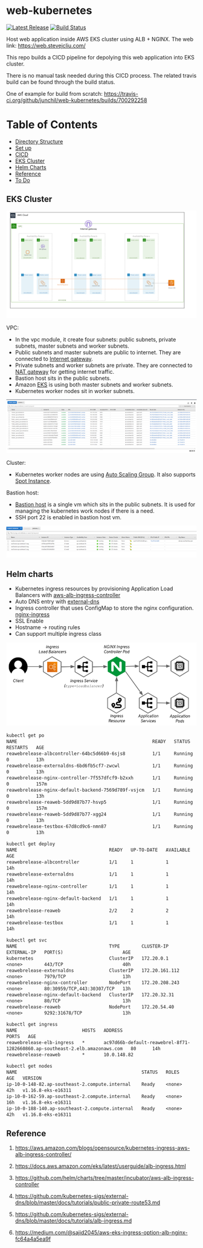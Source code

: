 # web-kubernetes

[![Latest Release](https://img.shields.io/github/v/release/junchil/web-kubernetes?color=%2300ADD8)](https://github.com/junchil/web-kubernetes/releases)
[![Build Status](https://travis-ci.org/junchil/web-kubernetes.svg?branch=master)](https://travis-ci.org/junchil/web-kubernetes) 

Host web application inside AWS EKS cluster using ALB + NGINX. The web link: https://web.stevejcliu.com/

This repo builds a CICD pipeline for depolying this web application into EKS cluster. 

There is no manual task needed during this CICD process. The related travis build can be found through the build status.

One of example for build from scratch: https://travis-ci.org/github/junchil/web-kubernetes/builds/700292258

Table of Contents                                                                                                                       
============================================
* [Directory Structure](DIRECTORY.md)
* [Set up](SETUP.md)
* [CICD](CICD.md)
* [EKS Cluster](#eks-cluster)
* [Helm Charts](#helm-charts)
* [Reference](#reference)
* [To Do](TODO.md)

## EKS Cluster

![diagram](doc/diagrameks.png)

VPC:

* In the vpc module, it create four subnets: public subnets, private subnets, master subnets and worker subnets.
* Public subnets and master subnets are public to internet. They are connected to [Internet gateway](https://docs.aws.amazon.com/vpc/latest/userguide/VPC_Internet_Gateway.html).
* Private subnets and worker subnets are private. They are connected to [NAT gateway](https://docs.aws.amazon.com/vpc/latest/userguide/vpc-nat-gateway.html) for getting internet traffic.
* Bastion host sits in the public subnets.
* Amazon [EKS](https://aws.amazon.com/eks/) is using both master subnets and worker subnets.
* Kubernetes worker nodes sit in worker subnets.

![diagram](doc/vpc.PNG)

Cluster:

* Kubernetes worker nodes are using [Auto Scaling Group](https://docs.aws.amazon.com/autoscaling/ec2/userguide/AutoScalingGroup.html). It also supports [Spot Instance](https://docs.aws.amazon.com/AWSEC2/latest/UserGuide/using-spot-instances.html).

Bastion host:

* [Bastion host](https://docs.aws.amazon.com/quickstart/latest/linux-bastion/architecture.html) is a single vm which sits in the public subnets. It is used for managing the kubernetes work nodes if there is a need.
* SSH port 22 is enabled in bastion host vm.

![diagram](doc/ec2.PNG)


## Helm charts

- Kubernetes ingress resources by provisioning Application Load Balancers with [aws-alb-ingress-controller](https://github.com/helm/charts/tree/master/incubator/aws-alb-ingress-controller)
- Auto DNS entry with [external-dns](https://github.com/helm/charts/tree/master/stable/external-dns)
- Ingress controller that uses ConfigMap to store the nginx configuration. [nginx-ingress](https://github.com/helm/charts/tree/master/stable/nginx-ingress)
- SSL Enable
- Hostname -> routing rules
- Can support multiple ingress class

![alb-nginx-ingress](doc/webdiagram.png)

```
kubectl get po
NAME                                                  READY   STATUS    RESTARTS   AGE
reawebrelease-albcontroller-64bc5d66b9-6sjs8          1/1     Running   0          13h
reawebrelease-externaldns-6bd6fb5cf7-zwcwl            1/1     Running   0          13h
reawebrelease-nginx-controller-7f557dfcf9-b2xxh       1/1     Running   0          157m
reawebrelease-nginx-default-backend-7569d789f-vsjcm   1/1     Running   0          13h
reawebrelease-reaweb-5dd9d87b77-hsvp5                 1/1     Running   0          157m
reawebrelease-reaweb-5dd9d87b77-xgg24                 1/1     Running   0          13h
reawebrelease-testbox-67d8cd9c6-nmn87                 1/1     Running   0          13h
```

```
kubectl get deploy
NAME                                  READY   UP-TO-DATE   AVAILABLE   AGE
reawebrelease-albcontroller           1/1     1            1           14h
reawebrelease-externaldns             1/1     1            1           14h
reawebrelease-nginx-controller        1/1     1            1           14h
reawebrelease-nginx-default-backend   1/1     1            1           14h
reawebrelease-reaweb                  2/2     2            2           14h
reawebrelease-testbox                 1/1     1            1           14h
```

```
kubectl get svc
NAME                                  TYPE        CLUSTER-IP       EXTERNAL-IP   PORT(S)                      AGE
kubernetes                            ClusterIP   172.20.0.1       <none>        443/TCP                      40h
reawebrelease-externaldns             ClusterIP   172.20.161.112   <none>        7979/TCP                     13h
reawebrelease-nginx-controller        NodePort    172.20.208.243   <none>        80:30959/TCP,443:30307/TCP   13h
reawebrelease-nginx-default-backend   ClusterIP   172.20.32.31     <none>        80/TCP                       13h
reawebrelease-reaweb                  NodePort    172.20.54.40     <none>        9292:31678/TCP               13h
```

```
kubectl get ingress
NAME                        HOSTS   ADDRESS                                                                       PORTS   AGE
reawebrelease-elb-ingress   *       ac97d66b-default-reawebrel-8f71-1282660860.ap-southeast-2.elb.amazonaws.com   80      14h
reawebrelease-reaweb        *       10.0.148.82
```

```
kubectl get nodes
NAME                                              STATUS   ROLES    AGE   VERSION
ip-10-0-148-82.ap-southeast-2.compute.internal    Ready    <none>   42h   v1.16.8-eks-e16311
ip-10-0-162-59.ap-southeast-2.compute.internal    Ready    <none>   16h   v1.16.8-eks-e16311
ip-10-0-188-140.ap-southeast-2.compute.internal   Ready    <none>   42h   v1.16.8-eks-e16311
```

## Reference

1. https://aws.amazon.com/blogs/opensource/kubernetes-ingress-aws-alb-ingress-controller/

2. https://docs.aws.amazon.com/eks/latest/userguide/alb-ingress.html

3. https://github.com/helm/charts/tree/master/incubator/aws-alb-ingress-controller

4. https://github.com/kubernetes-sigs/external-dns/blob/master/docs/tutorials/public-private-route53.md

5. https://github.com/kubernetes-sigs/external-dns/blob/master/docs/tutorials/alb-ingress.md

6. https://medium.com/@sajid2045/aws-eks-ingress-option-alb-nginx-fc64a4a5ea9f